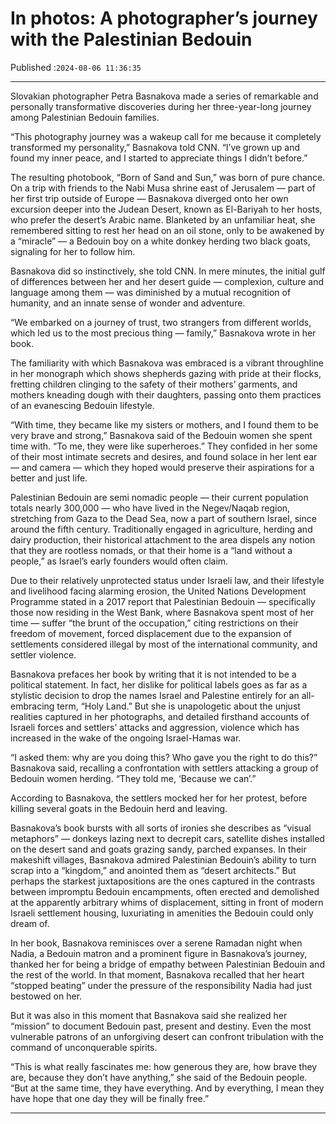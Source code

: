 # In photos: A photographer’s journey with the Palestinian Bedouin

Published :`2024-08-06 11:36:35`

---

Slovakian photographer Petra Basnakova made a series of remarkable and personally transformative discoveries during her three-year-long journey among Palestinian Bedouin families.

“This photography journey was a wakeup call for me because it completely transformed my personality,” Basnakova told CNN. “I’ve grown up and found my inner peace, and I started to appreciate things I didn’t before.”

The resulting photobook, “Born of Sand and Sun,” was born of pure chance. On a trip with friends to the Nabi Musa shrine east of Jerusalem — part of her first trip outside of Europe — Basnakova diverged onto her own excursion deeper into the Judean Desert, known as El-Bariyah to her hosts, who prefer the desert’s Arabic name. Blanketed by an unfamiliar heat, she remembered sitting to rest her head on an oil stone, only to be awakened by a “miracle” — a Bedouin boy on a white donkey herding two black goats, signaling for her to follow him.

Basnakova did so instinctively, she told CNN. In mere minutes, the initial gulf of differences between her and her desert guide — complexion, culture and language among them — was diminished by a mutual recognition of humanity, and an innate sense of wonder and adventure.

“We embarked on a journey of trust, two strangers from different worlds, which led us to the most precious thing — family,” Basnakova wrote in her book.

The familiarity with which Basnakova was embraced is a vibrant throughline in her monograph which shows shepherds gazing with pride at their flocks, fretting children clinging to the safety of their mothers’ garments, and mothers kneading dough with their daughters, passing onto them practices of an evanescing Bedouin lifestyle.

“With time, they became like my sisters or mothers, and I found them to be very brave and strong,” Basnakova said of the Bedouin women she spent time with. “To me, they were like superheroes.” They confided in her some of their most intimate secrets and desires, and found solace in her lent ear — and camera — which they hoped would preserve their aspirations for a better and just life.

Palestinian Bedouin are semi nomadic people — their current population totals nearly 300,000 — who have lived in the Negev/Naqab region, stretching from Gaza to the Dead Sea, now a part of southern Israel, since around the fifth century. Traditionally engaged in agriculture, herding and dairy production, their historical attachment to the area dispels any notion that they are rootless nomads, or that their home is a “land without a people,” as Israel’s early founders would often claim.

Due to their relatively unprotected status under Israeli law, and their lifestyle and livelihood facing alarming erosion, the United Nations Development Programme stated in a 2017 report that Palestinian Bedouin — specifically those now residing in the West Bank, where Basnakova spent most of her time — suffer “the brunt of the occupation,” citing restrictions on their freedom of movement, forced displacement due to the expansion of settlements considered illegal by most of the international community, and settler violence.

Basnakova prefaces her book by writing that it is not intended to be a political statement. In fact, her dislike for political labels goes as far as a stylistic decision to drop the names Israel and Palestine entirely for an all-embracing term, “Holy Land.” But she is unapologetic about the unjust realities captured in her photographs, and detailed firsthand accounts of Israeli forces and settlers’ attacks and aggression, violence which has increased in the wake of the ongoing Israel-Hamas war.

“I asked them: why are you doing this? Who gave you the right to do this?” Basnakova said, recalling a confrontation with settlers attacking a group of Bedouin women herding. “They told me, ‘Because we can’.”

According to Basnakova, the settlers mocked her for her protest, before killing several goats in the Bedouin herd and leaving.

Basnakova’s book bursts with all sorts of ironies she describes as “visual metaphors” — donkeys lazing next to decrepit cars, satellite dishes installed on the desert sand and goats grazing sandy, parched expanses. In their makeshift villages, Basnakova admired Palestinian Bedouin’s ability to turn scrap into a “kingdom,” and anointed them as “desert architects.” But perhaps the starkest juxtapositions are the ones captured in the contrasts between impromptu Bedouin encampments, often erected and demolished at the apparently arbitrary whims of displacement, sitting in front of modern Israeli settlement housing, luxuriating in amenities the Bedouin could only dream of.

In her book, Basnakova reminisces over a serene Ramadan night when Nadia, a Bedouin matron and a prominent figure in Basnakova’s journey, thanked her for being a bridge of empathy between Palestinian Bedouin and the rest of the world. In that moment, Basnakova recalled that her heart “stopped beating” under the pressure of the responsibility Nadia had just bestowed on her.

But it was also in this moment that Basnakova said she realized her “mission” to document Bedouin past, present and destiny. Even the most vulnerable patrons of an unforgiving desert can confront tribulation with the command of unconquerable spirits.

“This is what really fascinates me: how generous they are, how brave they are, because they don’t have anything,” she said of the Bedouin people. “But at the same time, they have everything. And by everything, I mean they have hope that one day they will be finally free.”

---

